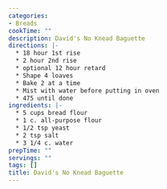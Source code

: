 ```yaml
---
categories:
- Breads
cookTime: ""
description: David's No Knead Baguette
directions: |-
  * 18 hour 1st rise
  * 2 hour 2nd rise
  * optional 12 hour retard
  * Shape 4 loaves
  * Bake 2 at a time
  * Mist with water before putting in oven
  * 475 until done
ingredients: |-
  * 5 cups bread flour
  * 1 c. all-purpose flour
  * 1/2 tsp yeast
  * 2 tsp salt
  * 3 1/4 c. water
prepTime: ""
servings: ""
tags: []
title: David's No Knead Baguette
---
```

